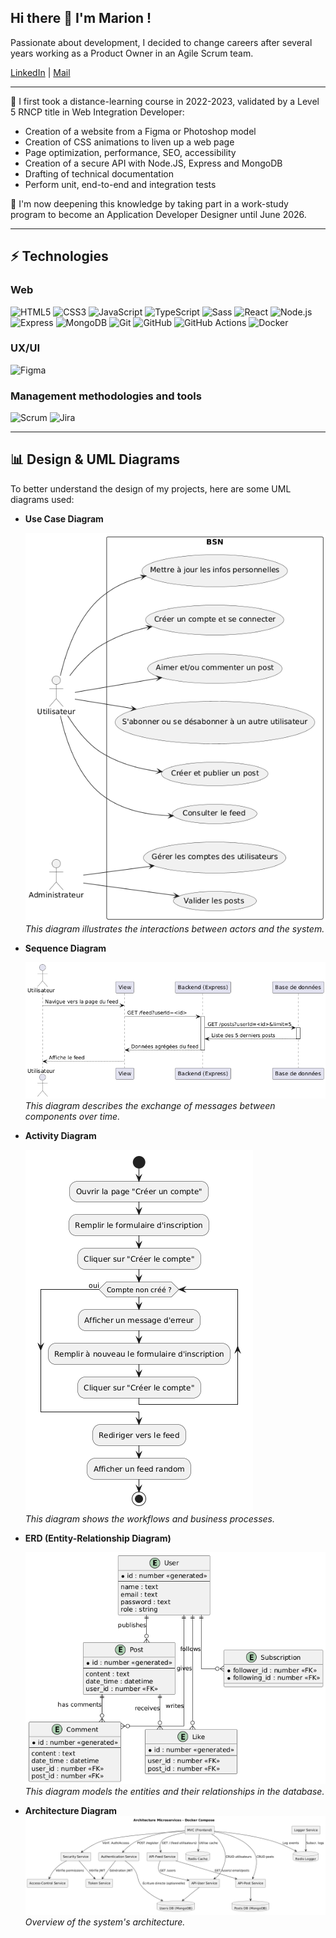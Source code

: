 <!--
**MarionGirard33/MarionGirard33** is a ✨ _special_ ✨ repository because its `README.md` (this file) appears on your GitHub profile.

Here are some ideas to get you started:

- 🔭 I’m currently working on ...
- 🌱 I’m currently learning ...
- 👯 I’m looking to collaborate on ...
- 🤔 I’m looking for help with ...
- 💬 Ask me about ...
- 📫 How to reach me: ...
- 😄 Pronouns: ...
- ⚡ Fun fact: ...
-->

## Hi there 👋 I'm Marion !

Passionate about development, I decided to change careers after several years working as a Product Owner in an Agile Scrum team.

[LinkedIn](https://www.linkedin.com/in/mariongirard33/) | [Mail](marion.girard33@gmail.com)

---

🌟 I first took a distance-learning course in 2022-2023, validated by a Level 5 RNCP title in Web Integration Developer:

- Creation of a website from a Figma or Photoshop model
- Creation of CSS animations to liven up a web page
- Page optimization, performance, SEO, accessibility
- Creation of a secure API with Node.JS, Express and MongoDB
- Drafting of technical documentation
- Perform unit, end-to-end and integration tests

🌱 I'm now deepening this knowledge by taking part in a work-study program to become an Application Developer Designer until June 2026.

---

## ⚡ Technologies

### Web

![HTML5](https://img.shields.io/badge/-HTML5-E34F26?style=flat-square&logo=html5&logoColor=white)
![CSS3](https://img.shields.io/badge/-CSS3-1572B6?style=flat-square&logo=css3&logoColor=white)
![JavaScript](https://img.shields.io/badge/-JavaScript-F7DF1E?style=flat-square&logo=javascript&logoColor=black)
![TypeScript](https://img.shields.io/badge/-TypeScript-007ACC?style=flat-square&logo=typescript&logoColor=white)
![Sass](https://img.shields.io/badge/-Sass-CC6699?style=flat-square&logo=sass&logoColor=white)
![React](https://img.shields.io/badge/-React-61DAFB?style=flat-square&logo=react&logoColor=black)
![Node.js](https://img.shields.io/badge/-Node.js-339933?style=flat-square&logo=node-dot-js&logoColor=white)
![Express](https://img.shields.io/badge/-Express-000000?style=flat-square&logo=express&logoColor=white)
![MongoDB](https://img.shields.io/badge/-MongoDB-47A248?style=flat-square&logo=mongodb&logoColor=white)
![Git](https://img.shields.io/badge/-Git-F05032?style=flat-square&logo=git&logoColor=white)
![GitHub](https://img.shields.io/badge/-GitHub-181717?style=flat-square&logo=github&logoColor=white)
![GitHub Actions](https://img.shields.io/badge/-GitHub%20Actions-2088FF?style=flat-square&logo=github-actions&logoColor=white)
![Docker](https://img.shields.io/badge/-Docker-2496ED?style=flat-square&logo=docker&logoColor=white)

### UX/UI

![Figma](https://img.shields.io/badge/-Figma-F24E1E?style=flat-square&logo=figma&logoColor=white)

### Management methodologies and tools

![Scrum](https://img.shields.io/badge/-Scrum-6DB33F?style=flat-square&logo=scrum&logoColor=white)
![Jira](https://img.shields.io/badge/-Jira-0052CC?style=flat-square&logo=jira&logoColor=white)

---

## 📊 Design & UML Diagrams

To better understand the design of my projects, here are some UML diagrams used:

- **Use Case Diagram**

  ![Diagramme de cas d'utilisation](./assets/use-cases_diagram.png)  
  _This diagram illustrates the interactions between actors and the system._

- **Sequence Diagram**

  ![Diagramme de séquence](./assets/sequential_diagram.png)  
  _This diagram describes the exchange of messages between components over time._

- **Activity Diagram**

  ![Diagramme d'activité](./assets/activity_diagram.png)  
  _This diagram shows the workflows and business processes._

- **ERD (Entity-Relationship Diagram)**

  ![Diagramme ERD](./assets/erd_diagram.png)  
  _This diagram models the entities and their relationships in the database._

- **Architecture Diagram**  
  ![Diagramme d'Architecture](./assets/Architecture-Microservices.png)  
  _Overview of the system's architecture._
